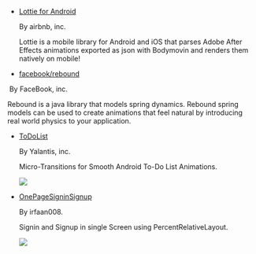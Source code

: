 - [Lottie for Android](https://github.com/airbnb/lottie-android)

  By airbnb, inc.
  
  Lottie is a mobile library for Android and iOS that parses Adobe After Effects animations exported as json with Bodymovin
  and renders them natively on mobile!
  
- [facebook/rebound](https://github.com/facebook/rebound)

  By FaceBook, inc.
  
  Rebound is a java library that models spring dynamics. Rebound spring models can be used to create animations that feel       natural by introducing real world physics to your application.

- [ToDoList](https://github.com/Yalantis/ToDoList)

  By Yalantis, inc.
  
  Micro-Transitions for Smooth Android To-Do List Animations.
  
  ![](https://github.com/Mike-bel/Awesome-Android/blob/master/pictures/1486269282.gif?raw=true)
  
- [OnePageSigninSignup](https://github.com/irfaan008/OnePageSigninSignup)

  By irfaan008.
  
  Signin and Signup in single Screen using PercentRelativeLayout.
  
  ![](https://github.com/Mike-bel/Awesome-Android/blob/master/pictures/1480471452.gif?raw=true)
  


